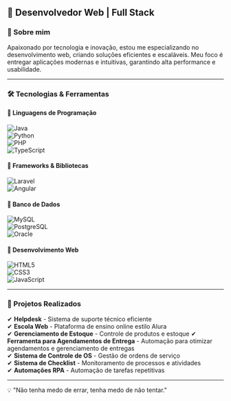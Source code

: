 ## 🚀 Desenvolvedor Web | Full Stack  

### 👋 Sobre mim  
Apaixonado por tecnologia e inovação, estou me especializando no desenvolvimento web, criando soluções eficientes e escaláveis. Meu foco é entregar aplicações modernas e intuitivas, garantindo alta performance e usabilidade.  

---

### 🛠️ Tecnologias & Ferramentas  

#### 🔹 Linguagens de Programação  
![Java](https://img.shields.io/badge/Java-%23ED8B00.svg?style=flat&logo=java&logoColor=white)  
![Python](https://img.shields.io/badge/Python-%2314354C.svg?style=flat&logo=python&logoColor=white)  
![PHP](https://img.shields.io/badge/PHP-%23777BB4.svg?style=flat&logo=php&logoColor=white)  
![TypeScript](https://img.shields.io/badge/TypeScript-%23007ACC.svg?style=flat&logo=typescript&logoColor=white)  

#### 🔹 Frameworks & Bibliotecas  
![Laravel](https://img.shields.io/badge/Laravel-%23FF2D20.svg?style=flat&logo=laravel&logoColor=white)  
![Angular](https://img.shields.io/badge/Angular-%23DD0031.svg?style=flat&logo=angular&logoColor=white)  

#### 🔹 Banco de Dados  
![MySQL](https://img.shields.io/badge/MySQL-%2300f.svg?style=flat&logo=mysql&logoColor=white)  
![PostgreSQL](https://img.shields.io/badge/PostgreSQL-%23336791.svg?style=flat&logo=postgresql&logoColor=white)  
![Oracle](https://img.shields.io/badge/Oracle-%23F80000.svg?style=flat&logo=oracle&logoColor=white)  

#### 🔹 Desenvolvimento Web  
![HTML5](https://img.shields.io/badge/HTML5-%23E34F26.svg?style=flat&logo=html5&logoColor=white)  
![CSS3](https://img.shields.io/badge/CSS3-%231572B6.svg?style=flat&logo=css3&logoColor=white)  
![JavaScript](https://img.shields.io/badge/JavaScript-%23F7DF1E.svg?style=flat&logo=javascript&logoColor=black)  

---

### 📌 Projetos Realizados  
✔ **Helpdesk** - Sistema de suporte técnico eficiente  
✔ **Escola Web** - Plataforma de ensino online estilo Alura  
✔ **Gerenciamento de Estoque** - Controle de produtos e estoque
✔ **Ferramenta para Agendamentos de Entrega** - Automação para otimizar agendamentos e gerenciamento de entregas  
✔ **Sistema de Controle de OS** - Gestão de ordens de serviço  
✔ **Sistema de Checklist** - Monitoramento de processos e atividades  
✔ **Automações RPA** - Automação de tarefas repetitivas  

---

💡 "Não tenha medo de errar, tenha medo de não tentar."  


